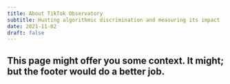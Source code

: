 ```yaml
---
title: About TikTok Observatory
subtitle: Hunting algorithmic discrimination and measuring its impact
date: 2021-11-02
draft: false
---
```


## This page might offer you some context. It might; but the footer would do a better job.
